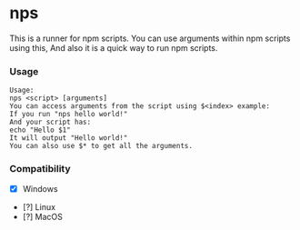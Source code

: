 # nps 
This is a runner for npm scripts.
You can use arguments within npm scripts using this,
And also it is a quick way to run npm scripts.
### Usage
```
Usage:
nps <script> [arguments]
You can access arguments from the script using $<index> example:
If you run "nps hello world!"
And your script has:
echo "Hello $1"
It will output "Hello world!"
You can also use $* to get all the arguments.
```
### Compatibility
- [x] Windows
- [?] Linux
- [?] MacOS